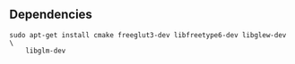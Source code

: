 ## Dependencies

```
sudo apt-get install cmake freeglut3-dev libfreetype6-dev libglew-dev \
	libglm-dev
```
